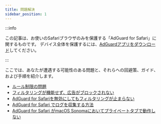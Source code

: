 ```yaml
---
title: 問題解決
sidebar_position: 1
---
```


:::info

この記事は、お使いのSafariブラウザのみを保護する「AdGuard  for Safari」に関するものです。 デバイス全体を保護するには、[AdGuardアプリをダウンロード](https://agrd.io/download-kb-adblock)してください。

:::

ここでは、あなたが遭遇する可能性のある問題と、それらへの回避策、ガイド、および手順を紹介します。

- [ルール制限の問題](/adguard-for-safari/solving-problems/rule-limit.md)
- [フィルタリングが機能せず、広告がブロックされない](/adguard-for-safari/solving-problems/ads-not-blocked.md)
- [AdGuard for Safariを無効にしてもフィルタリングが止まらない](/adguard-for-safari/solving-problems/filters-after-disable.md)
- [AdGuard for Safari でログを収集する方法](/adguard-for-safari/solving-problems/logs.md)
- [AdGuard for Safari がmacOS Sonomaにおいてプライベートタブで動作しない](/adguard-for-safari/solving-problems/private-sonoma.md)
